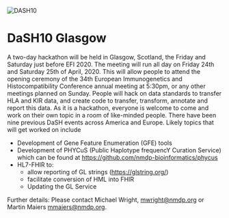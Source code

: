 <!-- ![Data Standards Hackathon - DaSH]
 -->
![DASH10](https://raw.githubusercontent.com/nmdp-bioinformatics/dash/master/dash10.png)
# DaSH10 Glasgow

A two-day hackathon will be held in Glasgow, Scotland, the Friday and Saturday just before EFI 2020. The meeting will run all day on Friday 24th and Saturday 25th of April, 2020. This will allow people to attend the opening ceremony of the 34th European Immunogenetics and Histocompatibility Conference annual meeting at 5:30pm, or any other meetings planned on Sunday.
People will hack on data standards to transfer HLA and KIR data, and create code to transfer, transform, annotate and report this data. As it is a hackathon, everyone is welcome to come and work on their own topic in a room of like-minded people. There have been nine previous DaSH events across America and Europe.
Likely topics that will get worked on include
* Development of Gene Feature Enumeration (GFE) tools
* Development of PHYCuS (Public Haplotype frequencY Curation Service) which can be found at https://github.com/nmdp-bioinformatics/phycus
* HL7-FHIR to:
  - allow reporting of GL strings (https://glstring.org/) 
   - facilitate conversion of HML into FHIR
   - Updating the GL Service 



Further details:
Please contact Michael Wright, mwright@nmdp.org or Martin Maiers mmaiers@nmdp.org.

